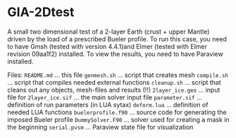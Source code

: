 # GIA-2Dtest

A small two dimensional test of a 2-layer Earth (crust + upper Mantle) driven by the load of a prescribed Bueler profile.
To run this case, you need to have Gmsh (tested with version 4.4.1)and Elmer (tested with Elmer revision 09aa1f2) installed. To view the results, you need to have Paraview installed.

Files:
`README.md` ... this file
`genmesh.sh` ... script that creates mesh
`compile.sh` ... script that compiles needed external functions
`cleanup.sh` ... script that cleans out any objects, mesh-files and results (!!)
`2layer_ice.geo` ... input file for 
`2layer_ice.sif` ... the main solver input file
`parameter.sif` ... definition of run parameters (in LUA sytax)
`deform.lua` ... definition of needed LUA functions 
`buelerprofile.f90` ... source code for generating the imposed Bueler profile
`DummySolver.F90` ... solver used for creating a mask in the beginning
`serial.pvsm` ... Paraview state file for visualization
